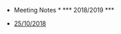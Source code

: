 * Meeting Notes *
*** 2018/2019 ***
- [25/10/2018](https://docs.google.com/document/d/17PBzD4Ty7lhxBWmsMPODJg2cDQdKL7ovsFUiQmKpJA8/edit?usp=sharing)
